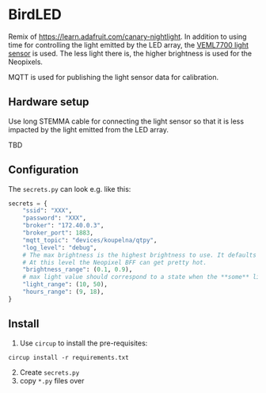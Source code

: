 # BirdLED

Remix of https://learn.adafruit.com/canary-nightlight. In addition to using time for controlling the light emitted by the LED array, 
the [VEML7700 light sensor](https://www.adafruit.com/product/5378) is used.
The less light there is, the higher brightness is used for the Neopixels.

MQTT is used for publishing the light sensor data for calibration.

## Hardware setup

Use long STEMMA cable for connecting the light sensor so that it is less impacted by the light emitted from the LED array.

TBD

## Configuration

The `secrets.py` can look e.g. like this:
```python
secrets = {
    "ssid": "XXX",
    "password": "XXX",
    "broker": "172.40.0.3",
    "broker_port": 1883,
    "mqtt_topic": "devices/koupelna/qtpy",
    "log_level": "debug",
    # The max brightness is the highest brightness to use. It defaults to 0.9, or "90%".
    # At this level the Neopixel BFF can get pretty hot.
    "brightness_range": (0.1, 0.9),
    # max light value should correspond to a state when the **some** light is on
    "light_range": (10, 50),
    "hours_range": (9, 18),
}
```

## Install

1. Use `circup` to install the pre-requisites:
```
circup install -r requirements.txt
```
2. Create `secrets.py`
3. copy `*.py` files over
